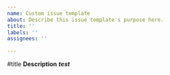 ```yaml
---
name: Custom issue template
about: Describe this issue template's purpose here.
title: ''
labels: ''
assignees: ''

---
```


#title
**Description**
***test***
